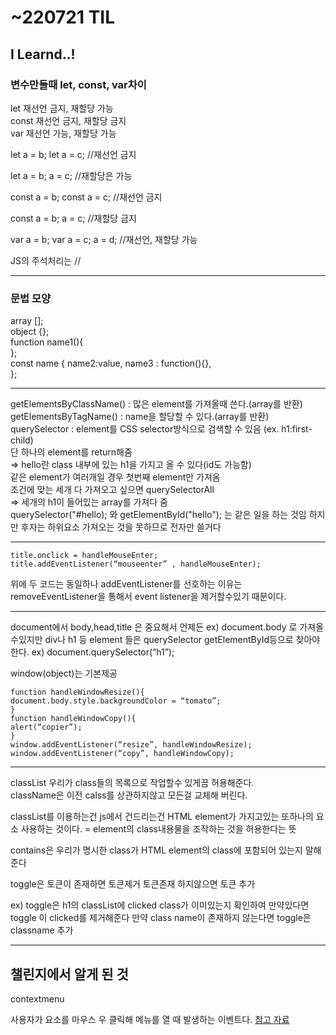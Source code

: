# ~220721 TIL

## I Learnd..!

### 변수만들때 let, const, var차이

let 재선언 금지, 재할당 가능  
const 재선언 금지, 재할당 금지  
var 재선언 가능, 재할당 가능

let a = b;
let a = c;
//재선언 금지

let a = b;
a = c;
//재할당은 가능

const a = b;
const a = c;
//재선언 금지

const a = b;
a = c;
//재할당 금지

var a = b;
var a = c;
a = d;
//재선언, 재할당 가능

JS의 주석처리는 //

---

### 문법 모양

array [];  
object {};  
function name1(){  
};  
const name {
name2:value,
name3 : function(){},  
};

---

getElementsByClassName() : 많은 element를 가져올때 쓴다.(array를 반환)  
getElementsByTagName() : name을 할당할 수 있다.(array를 반환)  
querySelector : element를 CSS selector방식으로 검색할 수 있음 (ex. h1:first-child)  
단 하나의 element를 return해줌  
⇒ hello란 class 내부에 있는 h1을 가지고 올 수 있다(id도 가능함)  
같은 element가 여러개일 경우 첫번째 element만 가져옴  
조건에 맞는 세개 다 가져오고 싶으면 querySelectorAll  
⇒ 세개의 h1이 들어있는 array를 가져다 줌  
querySelector("#hello); 와 getElementById("hello"); 는 같은 일을 하는 것임 하지만 후자는 하위요소 가져오는 것을 못하므로 전자만 쓸거다

---

    title.onclick = handleMouseEnter;
    title.addEventListener(“mouseenter” , handleMouseEnter);

위에 두 코드는 동일하나 addEventListener를 선호하는 이유는
removeEventListener을 통해서 event listener을 제거할수있기 때문이다.

---

document에서 body,head,title 은 중요해서 언제든
ex) document.body 로 가져올수있지만
div나 h1 등 element 들은 querySelector getElementById등으로 찾아야한다.
ex) document.querySelector(“h1”);

window(object)는 기본제공

    function handleWindowResize(){
    document.body.style.backgroundColor = “tomato”;
    }
    function handleWindowCopy(){
    alert(“copier”);
    }
    window.addEventListener(“resize”, handleWindowResize);
    window.addEventListener(“copy”, handleWindowCopy);

---

classList 우리가 class들의 목록으로 작업할수 있게끔 허용해준다.  
className은 이전 calss를 상관하지않고 모든걸 교체해 버린다.

classList를 이용하는건
js에서 건드리는건 HTML element가 가지고있는 또하나의 요소 사용하는 것이다.
= element의 class내용물을 조작하는 것을 허용한다는 뜻

contains은 우리가 명시한 class가 HTML element의 class에 포함되어 있는지 말해준다

toggle은 토큰이 존재하면 토큰제거
토큰존재 하지않으면 토큰 추가

ex)
toggle은 h1의 classList에 clicked class가 이미있는지 확인하여
만약있다면 toggle 이 clicked를 제거해준다
만약 class name이 존재하지 않는다면 toggle은 classname 추가

---

## 챌린지에서 알게 된 것

contextmenu

사용자가 요소를 마우스 우 클릭해 메뉴를 열 때 발생하는 이벤트다. [참고 자료](https://developer.mozilla.org/en-US/docs/Web/API/Element/contextmenu_event)
